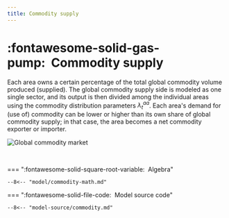 ```yaml
---
title: Commodity supply
---
```


# :fontawesome-solid-gas-pump:  Commodity supply

Each area owns a certain percentage of the total global commodity volume
produced (supplied). The global commodity supply side is modeled as one
single sector, and its output is then divided among the individual areas
using the commodity distribution parameters $\lambda_t^{aa}$. Each area's
demand for (use of) commodity can be lower or higher than its own share of
global commodity supply; in that case, the area becomes a net commodity
exporter or importer.

![Global commodity market](commodity.png)

<br />

=== ":fontawesome-solid-square-root-variable:  Algebra"

    --8<-- "model/commodity-math.md"


=== ":fontawesome-solid-file-code:  Model source code"

    --8<-- "model-source/commodity.md"

